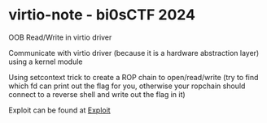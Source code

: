 # virtio-note - bi0sCTF 2024

OOB Read/Write in virtio driver

Communicate with virtio driver (because it is a hardware abstraction layer) using a kernel module

Using setcontext trick to create a ROP chain to open/read/write (try to find which fd can print out the flag for you, otherwise your ropchain should connect to a reverse shell and write out the flag in it)

Exploit can be found at [Exploit](./exp.c)